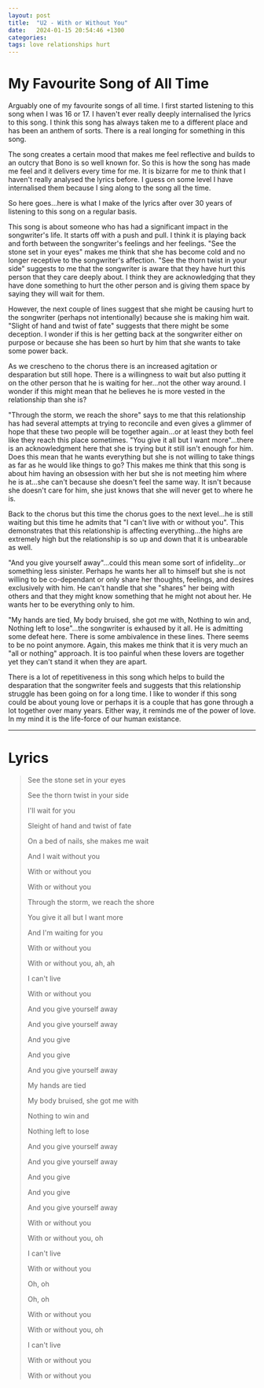 ```yaml
---
layout: post
title:  "U2 - With or Without You"
date:   2024-01-15 20:54:46 +1300
categories: 
tags: love relationships hurt
---
```

# My Favourite Song of All Time

Arguably one of my favourite songs of all time.  I first started listening to this song when I was 16 or 17. I haven't ever really deeply internalised the lyrics to this song. I think this song has always taken me to a different place and has been an anthem of sorts. There is a real longing for something in this song.
<!--more-->
The song creates a certain mood that makes me feel reflective and builds to an outcry that Bono is so well known for. So this is how the song has made me feel and it delivers every time for me. It is bizarre for me to think that I haven't really analysed the lyrics before. I guess on some level I have internalised them because I sing along to the song all the time.

So here goes...here is what I make of the lyrics after over 30 years of listening to this song on a regular basis.

This song is about someone who has had a significant impact in the songwriter's life. It starts off with a push and pull. I think it is playing back and forth between the songwriter's feelings and her feelings. "See the stone set in your eyes" makes me think that she has become cold and no longer receptive to the songwriter's affection. "See the thorn twist in your side" suggests to me that the songwriter is aware that they have hurt this person that they care deeply about.  I think they are acknowledging that they have done something to hurt the other person and is giving them space by saying they will wait for them.

However, the next couple of lines suggest that she might be causing hurt to the songwriter (perhaps not intentionally) because she is making him wait. "Slight of hand and twist of fate" suggests that there might be some deception. I wonder if this is her getting back at the songwriter either on purpose or because she has been so hurt by him that she wants to take some power back.

As we crescheno to the chorus there is an increased agitation or desparation but still hope. There is a willingness to wait but also putting it on the other person that he is waiting for her...not the other way around. I wonder if this might mean that he believes he is more vested in the relationship than she is?

"Through the storm, we reach the shore" says to me that this relationship has had several attempts at trying to reconcile and even gives a glimmer of hope that these two people will be together again...or at least they both feel like they reach this place sometimes. "You give it all but I want more"...there is an acknowledgment here that she is trying but it still isn't enough for him. Does this mean that he wants everything but she is not willing to take things as far as he would like things to go? This makes me think that this song is about him having an obsession with her but she is not meeting him where he is at...she can't because she doesn't feel the same way. It isn't because she doesn't care for him, she just knows that she will never get to where he is.

Back to the chorus but this time the chorus goes to the next level...he is still waiting but this time he admits that "I can't live with or without you". This demonstrates that this relationship is affecting everything...the highs are extremely high but the relationship is so up and down that it is unbearable as well.

"And you give yourself away"...could this mean some sort of infidelity...or something less sinister. Perhaps he wants her all to himself but she is not willing to be co-dependant or only share her thoughts, feelings, and desires exclusively with him. He can't handle that she "shares" her being with others and that they might know something that he might not about her. He wants her to be everything only to him.

"My hands are tied, My body bruised, she got me with, Nothing to win and, Nothing left to lose"...the songwriter is exhaused by it all. He is admitting some defeat here. There is some ambivalence in these lines. There seems to be no point anymore. Again, this makes me think that it is very much an "all or nothing" approach.  It is too painful when these lovers are together yet they can't stand it when they are apart.

There is a lot of repetitiveness in this song which helps to build the desparation that the songwriter feels and suggests that this relationship struggle has been going on for a long time. I like to wonder if this song could be about young love or perhaps it is a couple that has gone through a lot together over many years. Either way, it reminds me of the power of love. In my mind it is the life-force of our human existance.

***

# Lyrics

> See the stone set in your eyes
>
> See the thorn twist in your side
>
> I'll wait for you
>
> Sleight of hand and twist of fate
>
> On a bed of nails, she makes me wait
>
> And I wait without you
>
> With or without you
>
> With or without you
>
> Through the storm, we reach the shore
>
> You give it all but I want more
>
> And I'm waiting for you
>
> With or without you
>
> With or without you, ah, ah
>
> I can't live
>
> With or without you
>
> And you give yourself away
>
> And you give yourself away
>
> And you give
>
> And you give
>
> And you give yourself away
>
> My hands are tied
>
> My body bruised, she got me with
>
> Nothing to win and
>
> Nothing left to lose
>
> And you give yourself away
>
> And you give yourself away
>
> And you give
>
> And you give
>
> And you give yourself away
>
> With or without you
>
> With or without you, oh
>
> I can't live
>
> With or without you
>
> Oh, oh
>
> Oh, oh
>
> With or without you
>
> With or without you, oh
>
> I can't live
>
> With or without you
>
> With or without you


[jekyll-docs]: https://jekyllrb.com/docs/home
[jekyll-gh]:   https://github.com/jekyll/jekyll
[jekyll-talk]: https://talk.jekyllrb.com/
